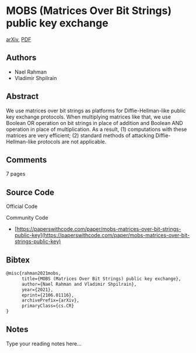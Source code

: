 
# MOBS (Matrices Over Bit Strings) public key exchange

[arXiv](https://arxiv.org/abs/2106.01116), [PDF](https://arxiv.org/pdf/2106.01116.pdf)

## Authors

- Nael Rahman
- Vladimir Shpilrain

## Abstract

We use matrices over bit strings as platforms for Diffie-Hellman-like public key exchange protocols. When multiplying matrices like that, we use Boolean OR operation on bit strings in place of addition and Boolean AND operation in place of multiplication. As a result, (1) computations with these matrices are very efficient; (2) standard methods of attacking Diffie-Hellman-like protocols are not applicable.

## Comments

7 pages

## Source Code

Official Code



Community Code

- [https://paperswithcode.com/paper/mobs-matrices-over-bit-strings-public-key](https://paperswithcode.com/paper/mobs-matrices-over-bit-strings-public-key)

## Bibtex

```tex
@misc{rahman2021mobs,
      title={MOBS (Matrices Over Bit Strings) public key exchange}, 
      author={Nael Rahman and Vladimir Shpilrain},
      year={2021},
      eprint={2106.01116},
      archivePrefix={arXiv},
      primaryClass={cs.CR}
}
```

## Notes

Type your reading notes here...

